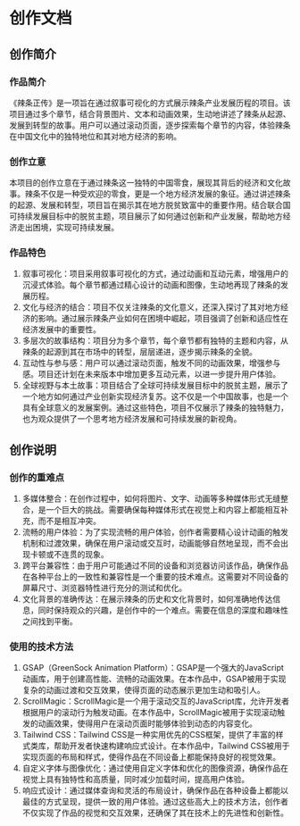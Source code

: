 # 创作文档

## 创作简介

### 作品简介

《辣条正传》是一项旨在通过叙事可视化的方式展示辣条产业发展历程的项目。该项目通过多个章节，结合背景图片、文本和动画效果，生动地讲述了辣条从起源、发展到转型的故事。用户可以通过滚动页面，逐步探索每个章节的内容，体验辣条在中国文化中的独特地位和其对地方经济的影响。

### 创作立意

本项目的创作立意在于通过辣条这一独特的中国零食，展现其背后的经济和文化故事。辣条不仅是一种受欢迎的零食，更是一个地方经济发展的象征。通过讲述辣条的起源、发展和转型，项目旨在揭示其在地方脱贫致富中的重要作用。结合联合国可持续发展目标中的脱贫主题，项目展示了如何通过创新和产业发展，帮助地方经济走出困境，实现可持续发展。

### 作品特色

1. 叙事可视化：项目采用叙事可视化的方式，通过动画和互动元素，增强用户的沉浸式体验。每个章节都通过精心设计的动画和图像，生动地再现了辣条的发展历程。
2. 文化与经济的结合：项目不仅关注辣条的文化意义，还深入探讨了其对地方经济的影响。通过展示辣条产业如何在困境中崛起，项目强调了创新和适应性在经济发展中的重要性。
3. 多层次的故事结构：项目分为多个章节，每个章节都有独特的主题和内容，从辣条的起源到其在市场中的转型，层层递进，逐步揭示辣条的全貌。
4. 互动性与参与感：用户可以通过滚动页面，触发不同的动画效果，增强参与感。项目还计划在未来版本中增加更多互动元素，以进一步提升用户体验。
5. 全球视野与本土故事：项目结合了全球可持续发展目标中的脱贫主题，展示了一个地方如何通过产业创新实现经济复苏。这不仅是一个中国故事，也是一个具有全球意义的发展案例。通过这些特色，项目不仅展示了辣条的独特魅力，也为观众提供了一个思考地方经济发展和可持续发展的新视角。

## 创作说明

### 创作的重难点

1. 多媒体整合：在创作过程中，如何将图片、文字、动画等多种媒体形式无缝整合，是一个巨大的挑战。需要确保每种媒体形式在视觉上和内容上都能相互补充，而不是相互冲突。
2. 流畅的用户体验：为了实现流畅的用户体验，创作者需要精心设计动画的触发机制和过渡效果，确保在用户滚动或交互时，动画能够自然地呈现，而不会出现卡顿或不连贯的现象。
3. 跨平台兼容性：由于用户可能通过不同的设备和浏览器访问该作品，确保作品在各种平台上的一致性和兼容性是一个重要的技术难点。这需要对不同设备的屏幕尺寸、浏览器特性进行充分的测试和优化。
4. 文化背景的准确传达：在展示辣条的历史和文化背景时，如何准确地传达信息，同时保持观众的兴趣，是创作中的一个难点。需要在信息的深度和趣味性之间找到平衡。

### 使用的技术方法

1. GSAP（GreenSock Animation Platform）：GSAP是一个强大的JavaScript动画库，用于创建高性能、流畅的动画效果。在本作品中，GSAP被用于实现复杂的动画过渡和交互效果，使得页面的动态展示更加生动和吸引人。
2. ScrollMagic：ScrollMagic是一个用于滚动交互的JavaScript库，允许开发者根据用户的滚动行为触发动画。在本作品中，ScrollMagic被用于实现滚动触发的动画效果，使得用户在滚动页面时能够体验到动态的内容变化。
3. Tailwind CSS：Tailwind CSS是一种实用优先的CSS框架，提供了丰富的样式类库，帮助开发者快速构建响应式设计。在本作品中，Tailwind CSS被用于实现页面的布局和样式，使得作品在不同设备上都能保持良好的视觉效果。
4. 自定义字体与图像优化：通过使用自定义字体和优化的图像资源，确保作品在视觉上具有独特性和高质量，同时减少加载时间，提高用户体验。
5. 响应式设计：通过媒体查询和灵活的布局设计，确保作品在各种设备上都能以最佳的方式呈现，提供一致的用户体验。通过这些高大上的技术方法，创作者不仅实现了作品的视觉和交互效果，还确保了其在技术上的先进性和创新性。